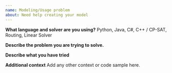```yaml
---
name: Modeling/Usage problem
about: Need help creating your model
---
```



**What language and solver are you using?**
Python, Java, C#, C++ / CP-SAT, Routing, Linear Solver

**Describe the problem you are trying to solve.**

**Describe what you have tried**

**Additional context**
Add any other context or code sample here.